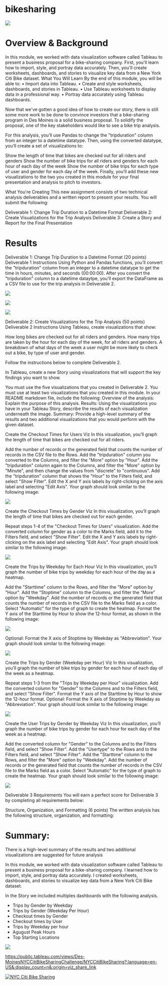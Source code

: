 # bikesharing 

![](Resources/Citybikebaner.PNG)

# Overview & Background

In this module, we worked with data visualization software called Tableau to present a business proposal for a bike-sharing company. First, you'll learn how to import, style, and portray data accurately. Then, you'll create worksheets, dashboards, and stories to visualize key data from a New York Citi Bike dataset.
What You Will Learn
By the end of this module, you will be able to:
•	Import data into Tableau.
•	Create and style worksheets, dashboards, and stories in Tableau.
•	Use Tableau worksheets to display data in a professional way.
•	Portray data accurately using Tableau dashboards.

Now that we've gotten a good idea of how to create our story, there is still some more work to be done to convince investors that a bike-sharing program in Des Moines is a solid business proposal. To solidify the proposal, one of the key stakeholders would like to see a bike trip analysis.

For this analysis, you’ll use Pandas to change the "tripduration" column from an integer to a datetime datatype. Then, using the converted datatype, you’ll create a set of visualizations to:

Show the length of time that bikes are checked out for all riders and genders
Show the number of bike trips for all riders and genders for each hour of each day of the week
Show the number of bike trips for each type of user and gender for each day of the week.
Finally, you’ll add these new visualizations to the two you created in this module for your final presentation and analysis to pitch to investors.

What You're Creating
This new assignment consists of two technical analysis deliverables and a written report to present your results. You will submit the following:

Deliverable 1: Change Trip Duration to a Datetime Format
Deliverable 2: Create Visualizations for the Trip Analysis
Deliverable 3: Create a Story and Report for the Final Presentation

# Results

Deliverable 1: Change Trip Duration to a Datetime Format (20 points)
Deliverable 1 Instructions
Using Python and Pandas functions, you’ll convert the "tripduration" column from an integer to a datetime datatype to get the time in hours, minutes, and seconds (00:00:00). After you convert the "tripduration" column to a datetime dataytpe, you’ll export the DataFrame as a CSV file to use for the trip analysis in Deliverable 2.

![](Resources/D1.PNG)

![](Resources/D1.2.PNG)

![](Resources/D1.3.PNG)

Deliverable 2: Create Visualizations for the Trip Analysis (50 points)
Deliverable 2 Instructions
Using Tableau, create visualizations that show:

How long bikes are checked out for all riders and genders.
How many trips are taken by the hour for each day of the week, for all riders and genders.
A breakdown of what days of the week a user might be more likely to check out a bike, by type of user and gender.


Follow the instructions below to complete Deliverable 2.

In Tableau, create a new Story using visualizations that will support the key findings you want to show.

You must use the five visualizations that you created in Deliverable 2.
You must use at least two visualizations that you created in this module.
In your README markdown file, include the following:
Overview of the analysis: Explain the purpose of this analysis.
Results: Using the visualizations you have in your Tableau Story, describe the results of each visualization underneath the image.
Summary: Provide a high-level summary of the results and two additional visualizations that you would perform with the given dataset.

Create the Checkout Times for Users Viz
In this visualization, you’ll graph the length of time that bikes are checked out for all riders.

Add the number of records or the generated field that counts the number of records in the CSV file to the Rows.
Add the "tripduration" column you converted to the Columns, and filter the "More" option by "Hour".
Add the "tripduration" column again to the Columns, and filter the "More" option by "Minute", and then change the values from "discrete" to "continuous".
Add the "tripduration" column that shows the "Hour" to the Filters field, and select "Show Filter".
Edit the X and Y axis labels by right-clicking on the axis label and selecting "Edit Axis".
Your graph should look similar to the following image:

![](Resources/D2.png)

Create the Checkout Times by Gender Viz
In this visualization, you’ll graph the length of time that bikes are checked out for each gender.

Repeat steps 1-4 of the "Checkout Times for Users" visualization.
Add the converted column for gender as a color to the Marks field, add it to the Filters field, and select "Show Filter".
Edit the X and Y axis labels by right-clicking on the axis label and selecting "Edit Axis".
Your graph should look similar to the following image:

![](Resources/D2.1.png)

Create the Trips by Weekday for Each Hour Viz
In this visualization, you’ll graph the number of bike trips by weekday for each hour of the day as a heatmap.

Add the "Starttime" column to the Rows, and filter the "More" option by "Hour".
Add the "Stoptime" column to the Columns, and filter the “More” option by "Weekday".
Add the number of records or the generated field that counts the number of records in the CSV file to the Marks field as a color. Select "Automatic" for the type of graph to create the heatmap.
Format the Y axis of the Starttime by Hour to show the 12-hour format, as shown in the following image:

![](Resources/D2.2.png)

Optional: Format the X axis of Stoptime by Weekday as "Abbreviation".
Your graph should look similar to the following image:

![](Resources/D2.3.png)

Create the Trips by Gender (Weekday per Hour) Viz
In this visualization, you’ll graph the number of bike trips by gender for each hour of each day of the week as a heatmap.

Repeat steps 1-3 from the "Trips by Weekday per Hour" visualization.
Add the converted column for "Gender" to the Columns and to the Filters field, and select "Show Filter".
Format the Y axis of the Starttime by Hour to show the 12-hour format.
Optional: Format the X axis of Stoptime by Weekday as "Abbreviation".
Your graph should look similar to the following image:

![](Resources/D2.4.png)

Create the User Trips by Gender by Weekday Viz
In this visualization, you’ll graph the number of bike trips by gender for each hour for each day of the week as a heatmap.

Add the converted column for "Gender" to the Columns and to the Filters field, and select "Show Filter".
Add the "Usertype" to the Rows and to the Filters field, and select "Show Filter".
Add the "Starttime" column to the Rows, and filter the "More" option by "Weekday".
Add the number of records or the generated field that counts the number of records in the CSV file to the Marks field as a color. Select "Automatic" for the type of graph to create the heatmap.
Your graph should look similar to the following image:

![](Resources/D2.5.png)

Deliverable 3 Requirements
You will earn a perfect score for Deliverable 3 by completing all requirements below:

Structure, Organization, and Formatting (6 points)
The written analysis has the following structure, organization, and formatting:

# Summary:
There is a high-level summary of the results and two additional visualizations are suggested for future analysis

In this module, we worked with data visualization software called Tableau to present a business proposal for a bike-sharing company. I learned how to import, style, and portray data accurately. I created worksheets, dashboards, and stories to visualize key data from a New York Citi Bike dataset.

In the Story we included multiples dashboards with the following analysis.
- Trips by Gender by Weekday
- Trips by Gender (Weekday Per Hour)
- Checkout times by Gender 
- Checkout times by User
- Trips by Weekday per hour
- Agugust Peak Hours 
- Top Starting Locations 



![](Resources/Additional.PNG)






https://public.tableau.com/views/Des-MoinesNYCCitiBikeSharingChallenge/NYCCitiBikeSharing?:language=en-US&:display_count=n&:origin=viz_share_link


<div class='tableauPlaceholder' id='viz1622171061281' style='position: relative'><noscript><a href='#'><img alt='NYC Citi Bike Sharing ' src='https:&#47;&#47;public.tableau.com&#47;static&#47;images&#47;De&#47;Des-MoinesNYCCitiBikeSharingChallenge&#47;NYCCitiBikeSharing&#47;1_rss.png' style='border: none' /></a></noscript><object class='tableauViz'  style='display:none;'><param name='host_url' value='https%3A%2F%2Fpublic.tableau.com%2F' /> <param name='embed_code_version' value='3' /> <param name='path' value='views&#47;Des-MoinesNYCCitiBikeSharingChallenge&#47;NYCCitiBikeSharing?:language=en-US&amp;:embed=true' /> <param name='toolbar' value='yes' /><param name='static_image' value='https:&#47;&#47;public.tableau.com&#47;static&#47;images&#47;De&#47;Des-MoinesNYCCitiBikeSharingChallenge&#47;NYCCitiBikeSharing&#47;1.png' /> <param name='animate_transition' value='yes' /><param name='display_static_image' value='yes' /><param name='display_spinner' value='yes' /><param name='display_overlay' value='yes' /><param name='display_count' value='yes' /><param name='language' value='en-US' /></object></div>                <script type='text/javascript'>                    var divElement = document.getElementById('viz1622171061281');                    var vizElement = divElement.getElementsByTagName('object')[0];                    vizElement.style.width='1000px';vizElement.style.height='927px';                    var scriptElement = document.createElement('script');                    scriptElement.src = 'https://public.tableau.com/javascripts/api/viz_v1.js';                    vizElement.parentNode.insertBefore(scriptElement, vizElement);                </script>
